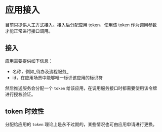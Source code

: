 # 应用接入

目前只提供人工方式接入。接入后分配应用 token，使用该 token 作为调用参数才能正常进行接口调用。

## 接入

应用需要提供如下信息：

* 名称，例如_待办及流程服务_
* id，在应用场景中能够唯一标识该应用的标识符

然后推送服务会分配一个 ````token```` 给该应用，在调用服务接口时都需要使用该令牌进行授权验证。

## token 时效性

分配给应用的 ````token```` 理论上是永不过期的，某些情况也可由应用申请进行更换。
